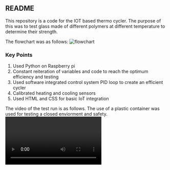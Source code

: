 ## README
This repository is a code for the IOT based thermo cycler. The purpose of this was to test glass made of different polymers at different temperature to determine their strength. 

The flowchart was as follows:
<image src="https://github.com/sdalal1/Pi_thermocycler/assets/80363654/57aa1ab2-1ba4-4127-8fa2-0d9edaf3a831" title="flowchart"/>

### Key Points

<ol>
<li>Used Python on Raspberry pi </li>
<li>Constant reiteration of variables and code to reach the optimum efficiency and testing</li>
<li>Used software integrated control system PID loop to create an efficient cycler </li>
<li>Calibrated heating and cooling sensors</li>
<li>Used HTML and CSS for basic IoT integration</li>
</ol>
The video of the test run is as follows. The use of a plastic container was used for testing a closed enviorment and safety.
<video src="https://github.com/sdalal1/Pi_thermocycler/assets/80363654/b44323b3-e97d-4ea7-a026-0752c634328c" title="Thermocycler" >
</video>
